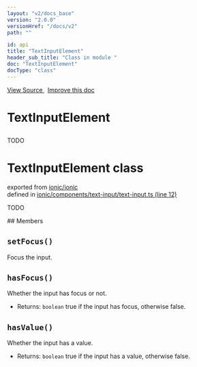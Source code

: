 ```yaml
---
layout: "v2/docs_base"
version: "2.0.0"
versionHref: "/docs/v2"
path: ""

id: api
title: "TextInputElement"
header_sub_title: "Class in module "
doc: "TextInputElement"
docType: "class"
---
```



<div class="improve-docs">
  <a href='http://github.com/driftyco/ionic2/tree/master/ionic/components/text-input/text-input.ts#L11'>
    View Source
  </a>
  &nbsp;
  <a href='http://github.com/driftyco/ionic2/edit/master/ionic/components/text-input/text-input.ts#L11'>
    Improve this doc
  </a>
</div>




<h1 class="api-title">

  TextInputElement



</h1>





TODO



<h1 class="class export">TextInputElement <span class="type">class</span></h1>
<p class="module">exported from <a href='undefined'>ionic/ionic</a><br/>
defined in <a href="https://github.com/driftyco/ionic2/tree/master/ionic/components/text-input/text-input.ts#L12-L68">ionic/components/text-input/text-input.ts (line 12)</a>
</p>
<p><p>TODO</p>
</p>
## Members

<div id="setFocus"></div>
<h2>
  <code>setFocus()</code>

</h2>

Focus the input.











<div id="hasFocus"></div>
<h2>
  <code>hasFocus()</code>

</h2>

Whether the input has focus or not.






* Returns: 
  <code>boolean</code> true if the input has focus, otherwise false.




<div id="hasValue"></div>
<h2>
  <code>hasValue()</code>

</h2>

Whether the input has a value.






* Returns: 
  <code>boolean</code> true if the input has a value, otherwise false.




